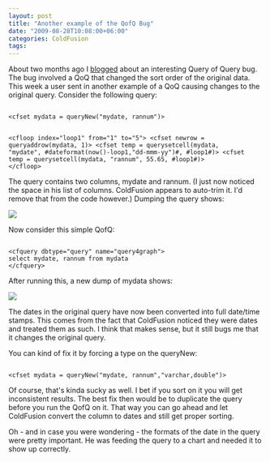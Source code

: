 ```yaml
---
layout: post
title: "Another example of the QofQ Bug"
date: "2009-08-28T10:08:00+06:00"
categories: ColdFusion 
tags: 
---
```


About two months ago I <a href="http://www.raymondcamden.com/index.cfm/2009/7/2/Query-of-query-issue-with-where-clausejoins">blogged</a> about an interesting Query of Query bug. The bug involved a QoQ that changed the sort order of the original data. This week a user sent in another example of a QoQ causing changes to the original query. Consider the following query:
<!--more-->
<code>
&lt;cfset mydata = queryNew("mydate, rannum")&gt;

&lt;cfloop index="loop1" from="1" to="5"&gt;
      &lt;cfset newrow  = queryaddrow(mydata, 1)&gt;
      &lt;cfset temp = querysetcell(mydata, "mydate", #dateformat(now()-loop1,"dd-mmm-yy")#, #loop1#)&gt;
      &lt;cfset temp = querysetcell(mydata, "rannum", 55.65, #loop1#)&gt;
&lt;/cfloop&gt;
</code>

The query contains two columns, mydate and rannum. (I just now noticed the space in his list of columns. ColdFusion appears to auto-trim it. I'd remove that from the code however.) Dumping the query shows:

<img src="https://static.raymondcamden.com/images/cfjedi/Picture 183.png" />

Now consider this simple QofQ:

<code>
&lt;cfquery dbtype="query" name="query4graph"&gt;
select mydate, rannum from mydata
&lt;/cfquery&gt;   
</code>

After running this, a new dump of mydata shows:

<img src="https://static.raymondcamden.com/images/cfjedi/Picture 255.png" />

The dates in the original query have now been converted into full date/time stamps. This comes from the fact that ColdFusion noticed they were dates and treated them as such. I think that makes sense, but it still bugs me that it changes the original query.

You can kind of fix it by forcing a type on the queryNew:

<code>
&lt;cfset mydata = queryNew("mydate, rannum","varchar,double")&gt;
</code>

Of course, that's kinda sucky as well. I bet if you sort on it you will get inconsistent results. The best fix then would be to duplicate the query before you run the QofQ on it. That way you can go ahead and let ColdFusion convert the column to dates and still get proper sorting.

Oh - and in case you were wondering - the formats of the date in the query were pretty important. He was feeding the query to a chart and needed it to show up correctly.